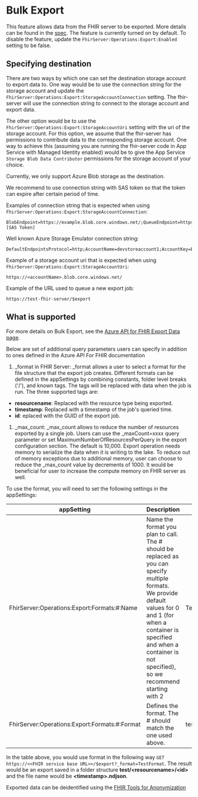 # Bulk Export

This feature allows data from the FHIR server to be exported. More details can be found in the [spec](https://hl7.org/fhir/uv/bulkdata/export/index.html). The feature is currently turned on by default. To disable the feature, update the `FhirServer:Operations:Export:Enabled` setting to be false.

## Specifying destination

There are two ways by which one can set the destination storage account to export data to. One way would be to use the connection string for the storage account and update the `FhirServer:Operations:Export:StorageAccountConnection` setting. The fhir-server will use the connection string to connect to the storage account and export data.

The other option would be to use the `FhirServer:Operations:Export:StorageAccountUri` setting with the uri of the storage account. For this option, we assume that the fhir-server has permissions to contribute data to the corresponding storage account. One way to achieve this (assuming you are running the fhir-server code in App Service with Managed Identity enabled) would be to give the App Service `Storage Blob Data Contributor` permissions for the storage account of your choice.

Currently, we only support Azure Blob storage as the destination.

We recommend to use connection string with SAS token so that the token can expire after certain period of time.

Examples of connection string that is expected when using `FhirServer:Operations:Export:StorageAccountConnection`:

```
BlobEndpoint=https://example.blob.core.windows.net/;QueueEndpoint=https://example.queue.core.windows.net/;FileEndpoint=https://example.file.core.windows.net/;TableEndpoint=https://example.table.core.windows.net/;SharedAccessSignature=[SAS Token]
```

Well known Azure Storage Emulator connection string:

```
DefaultEndpointsProtocol=http;AccountName=devstoreaccount1;AccountKey=Eby8vdM02xNOcqFlqUwJPLlmEtlCDXJ1OUzFT50uSRZ6IFsuFq2UVErCz4I6tq/K1SZFPTOtr/KBHBeksoGMGw==;BlobEndpoint=http://127.0.0.1:10000/devstoreaccount1;TableEndpoint=http://127.0.0.1:10002/devstoreaccount1;QueueEndpoint=http://127.0.0.1:10001/devstoreaccount1;
```

Example of a storage account uri that is expected when using `FhirServer:Operations:Export:StorageAccountUri`:

```
https://<accountName>.blob.core.windows.net/
```

Example of the URL used to queue a new export job:

```
https://test-fhir-server/$export
```

## What is supported

For more details on Bulk Export, see the [Azure API for FHIR Export Data page](https://docs.microsoft.com/en-us/azure/healthcare-apis/fhir/export-data). 

Below are set of additional query parameters users can specify in addition to ones defined in the Azure API For FHIR documentation
1. \_format in FHIR Server:  \_format allows a user to select a format for the file structure that the export job creates. Different formats can be defined in the appSettings by combining constants, folder level breaks ('/'), and known tags. The tags will be replaced with data when the job is run. The three supported tags are: 
* **resourcename**: Replaced with the resource type being exported.
* **timestamp**: Replaced with a timestamp of the job's queried time.
* **id**: eplaced with the GUID of the export job.
  
1. \_max_count:  \_max_count allows to reduce the number of resources exported by a single job. Users can use the _maxCount=xxxx query parameter or set MaximumNumberOfResourcesPerQuery in the export configuration section. The default is 10,000. Export operation needs memory to serialize the data when it is writing to the lake. To reduce out of memory exceptions due to additional memory, user can choose to reduce the _max_count value by decrements of 1000. It would be beneficial for user to increase the compute memory on FHIR server as well.

To use the format, you will need to set the following settings in the appSettings:

| appSetting | Description | Example Value|
|------------|-------------|--------------|
| FhirServer:Operations:Export:Formats:#:Name | Name the format you plan to call. The # should be replaced as you can specify multiple formats. We provide default values for 0 and 1 (for when a container is specified and when a container is not specified), so we recommend starting with 2 | TestFormat |
| FhirServer:Operations:Export:Formats:#:Format | Defines the format. The # should match the one used above. | test/\<resourcename>/\<id>/\<timestamp> |

In the table above, you would use format in the following way `GET https://<<FHIR service base URL>>/$export?_format=TestFormat`. The result would be an export saved in a folder structure **test/\<resourcename>/\<id>** and the file name would be **\<timestamp>.ndjson**.

Exported data can be deidentified using the [FHIR Tools for Anonymization](https://github.com/microsoft/FHIR-Tools-for-Anonymization#how-to-perform-de-identified-export-operation-on-the-fhir-server)
